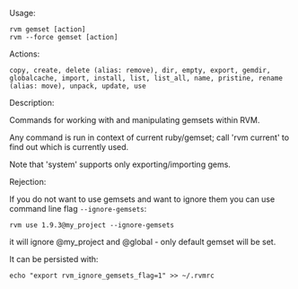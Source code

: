 
Usage:

    rvm gemset [action]
    rvm --force gemset [action]

Actions:

    copy, create, delete (alias: remove), dir, empty, export, gemdir, globalcache, import, install, list, list_all, name, pristine, rename (alias: move), unpack, update, use

Description:

  Commands for working with and manipulating gemsets within RVM.

  Any command is run in context of current ruby/gemset; call 'rvm current' to find out which is currently used.

  Note that 'system' supports only exporting/importing gems.

Rejection:

  If you do not want to use gemsets and want to ignore them you can use
  command line flag `--ignore-gemsets`:

    rvm use 1.9.3@my_project --ignore-gemsets

  it will ignore @my_project and @global -  only default gemset will be set.

  It can be persisted with:

    echo "export rvm_ignore_gemsets_flag=1" >> ~/.rvmrc
